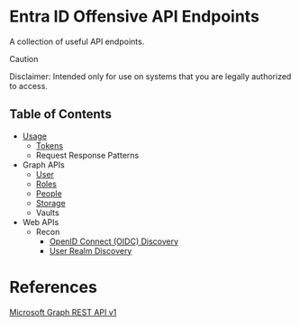 # Entra ID Offensive API Endpoints
A collection of useful API endpoints.
> [!CAUTION]
> Disclaimer: Intended only for use on systems that you are legally authorized to access.
## Table of Contents
- [Usage](usage.md)
  - [Tokens](usage.md#tokens)
  - Request Response Patterns
- Graph APIs
  - [User](apis/graph/v1/user.md)
  - [Roles](apis/graph/v1/roles.md)
  - [People](apis/graph/v1/people.md)
  - [Storage](apis/graph/v1/storage.md)
  - Vaults
- Web APIs
  - Recon
    - [OpenID Connect (OIDC) Discovery](apis/web/recon/oidc-discovery.md)
    - [User Realm Discovery](apis/web/recon/user-realm-discovery.md)
# References
[Microsoft Graph REST API v1](https://learn.microsoft.com/en-us/graph/?view=graph-rest-1.0)
